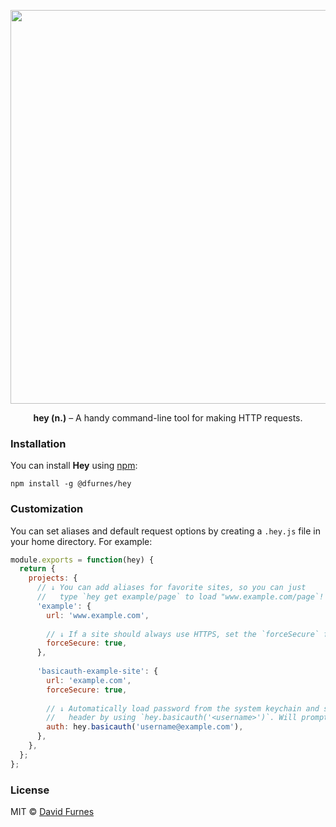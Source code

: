 <p align="center">
  <img src="https://cloud.githubusercontent.com/assets/583202/23245946/5ce91938-f95e-11e6-9ee6-0eac79a5d9e4.png" width="630" height="auto"> 
</p>

<p align="center">
  <strong>hey (n.)</strong> – A handy command-line tool for making HTTP requests.
</p>

### Installation
You can install __Hey__ using [npm](https://npmjs.org):

```
npm install -g @dfurnes/hey
```

### Customization
You can set aliases and default request options by creating a `.hey.js` file in your home directory. For example:

```js
module.exports = function(hey) {
  return {
    projects: {
      // ↓ You can add aliases for favorite sites, so you can just
      //   type `hey get example/page` to load "www.example.com/page`!
      'example': {
        url: 'www.example.com',
        
        // ↓ If a site should always use HTTPS, set the `forceSecure` flag!
        forceSecure: true,
      },
   
      'basicauth-example-site': {
        url: 'example.com',
        forceSecure: true,
        
        // ↓ Automatically load password from the system keychain and set HTTP Basic Auth
        //   header by using `hey.basicauth('<username>')`. Will prompt on first request.
        auth: hey.basicauth('username@example.com'),
      },
    },
  };
};

```

### License
MIT &copy; [David Furnes](https://dfurnes.com)
